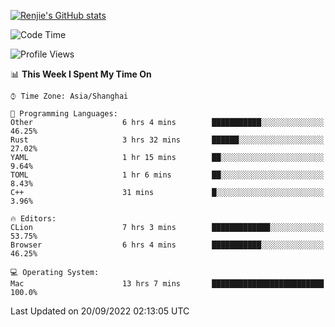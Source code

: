 [![Renjie's GitHub stats](https://github-readme-stats.vercel.app/api?username=liurenjie1024&show_icons=true&theme=chartreuse-dark)](https://github.com/anuraghazra/github-readme-stats)

<!--START_SECTION:waka-->
![Code Time](http://img.shields.io/badge/Code%20Time-164%20hrs%208%20mins-blue)

![Profile Views](http://img.shields.io/badge/Profile%20Views-18-blue)

📊 **This Week I Spent My Time On** 

```text
⌚︎ Time Zone: Asia/Shanghai

💬 Programming Languages: 
Other                    6 hrs 4 mins        ███████████░░░░░░░░░░░░░░   46.25% 
Rust                     3 hrs 32 mins       ██████░░░░░░░░░░░░░░░░░░░   27.02% 
YAML                     1 hr 15 mins        ██░░░░░░░░░░░░░░░░░░░░░░░   9.64% 
TOML                     1 hr 6 mins         ██░░░░░░░░░░░░░░░░░░░░░░░   8.43% 
C++                      31 mins             █░░░░░░░░░░░░░░░░░░░░░░░░   3.96%

🔥 Editors: 
CLion                    7 hrs 3 mins        █████████████░░░░░░░░░░░░   53.75% 
Browser                  6 hrs 4 mins        ███████████░░░░░░░░░░░░░░   46.25%

💻 Operating System: 
Mac                      13 hrs 7 mins       █████████████████████████   100.0%

```


 Last Updated on 20/09/2022 02:13:05 UTC
<!--END_SECTION:waka-->

